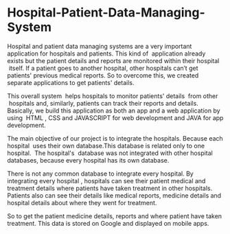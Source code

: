 # Hospital-Patient-Data-Managing-System

Hospital and patient data managing systems are a very important application for hospitals and patients. This kind of  application already exists but the patient details and reports are monitored within their hospital  itself. If a patient goes to another hospital, other hospitals can’t get patients' previous medical reports. So to overcome this, we created separate applications to get patients' details. 

This overall system  helps hospitals to monitor patients' details  from other  hospitals and, similarly, patients can track their reports and details. Basically, we build this application as both an app and a web application by using  HTML , CSS and JAVASCRIPT for web development and JAVA for app development. 

The main objective of our project is to integrate the hospitals. Because each hospital  uses their own database.This database is related only to one hospital.  
The hospital's  database was not integrated with other hospital databases, because every hospital has its own database. 

There is not any common database to integrate every hospital. By integrating every hospital , hospitals can see their patient medical and treatment details where patients have taken treatment in other hospitals. Patients also can see their details like medical reports, medicine details and hospital details about where they went for treatment. 

So to get the patient medicine details, reports and where patient have taken treatment. This data is stored on Google and displayed on mobile apps.
